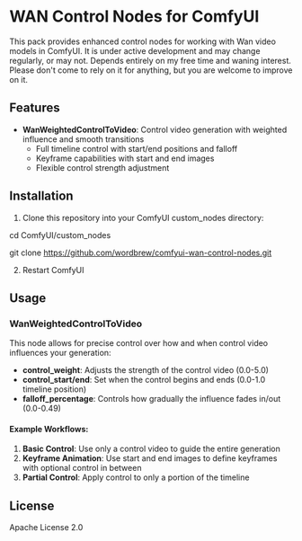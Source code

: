 # WAN Control Nodes for ComfyUI

This pack provides enhanced control nodes for working with Wan video models in ComfyUI. It is under active development and may change regularly, or may not. Depends entirely on my free time and waning interest. Please don't come to rely on it for anything, but you are welcome to improve on it.

## Features

- **WanWeightedControlToVideo**: Control video generation with weighted influence and smooth transitions
  - Full timeline control with start/end positions and falloff
  - Keyframe capabilities with start and end images
  - Flexible control strength adjustment

## Installation

1. Clone this repository into your ComfyUI custom_nodes directory:

cd ComfyUI/custom_nodes

git clone https://github.com/wordbrew/comfyui-wan-control-nodes.git

2. Restart ComfyUI

## Usage

### WanWeightedControlToVideo

This node allows for precise control over how and when control video influences your generation:

- **control_weight**: Adjusts the strength of the control video (0.0-5.0)
- **control_start/end**: Set when the control begins and ends (0.0-1.0 timeline position)
- **falloff_percentage**: Controls how gradually the influence fades in/out (0.0-0.49)

#### Example Workflows:

1. **Basic Control**: Use only a control video to guide the entire generation
2. **Keyframe Animation**: Use start and end images to define keyframes with optional control in between
3. **Partial Control**: Apply control to only a portion of the timeline

## License

Apache License 2.0
